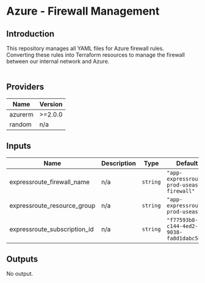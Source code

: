 # Azure - Firewall Management

## Introduction

This repository manages all YAML files for Azure firewall rules.<br />
Converting these rules into Terraform resources to manage the firewall between our internal network and Azure.<br />
<br />

<!--- BEGIN_TF_DOCS --->
## Providers

| Name | Version |
|------|---------|
| azurerm | >=2.0.0 |
| random | n/a |

## Inputs

| Name | Description | Type | Default | Required |
|------|-------------|------|---------|:-----:|
| expressroute\_firewall\_name | n/a | `string` | `"app-expressroute-prod-useast2-firewall"` | no |
| expressroute\_resource\_group | n/a | `string` | `"app-expressroute-prod-useast2"` | no |
| expressroute\_subscription\_id | n/a | `string` | `"f77593b8-c144-4ed2-9038-fa8d1dabc54a"` | no |

## Outputs

No output.
<!--- END_TF_DOCS --->